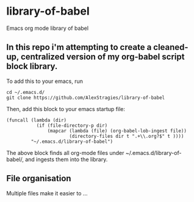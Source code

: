 # library-of-babel
Emacs org mode library of babel

## In this repo i'm attempting to create a cleaned-up, centralized version of my org-babel script block library.

To add this to your emacs, run

~~~shell
cd ~/.emacs.d/
git clone https://github.com/AlexStragies/library-of-babel
~~~

Then, add this block to your emacs startup file:

~~~elisp
(funcall (lambda (dir)
           (if (file-directory-p dir)
               (mapcar (lambda (file) (org-babel-lob-ingest file))
                       (directory-files dir t ".+\\.org?$" t ))))
         "~/.emacs.d/library-of-babel")
~~~

The above block finds all org-mode files under ~/.emacs.d/library-of-babel/, and ingests them into the library.

## File organisation

Multiple files make it easier to ...
